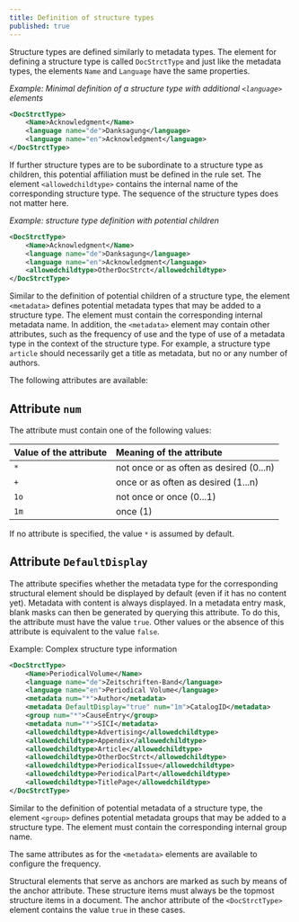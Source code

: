 ```yaml
---
title: Definition of structure types
published: true
---
```


Structure types are defined similarly to metadata types. The element for defining a structure type is called `DocStrctType` and just like the metadata types, the elements `Name` and `Language` have the same properties.

_Example: Minimal definition of a structure type with additional `<language>` elements_

```xml
<DocStrctType>
    <Name>Acknowledgment</Name>
    <language name="de">Danksagung</language>
    <language name="en">Acknowledgment</language>
</DocStrctType>
```

If further structure types are to be subordinate to a structure type as children, this potential affiliation must be defined in the rule set. The element `<allowedchildtype>` contains the internal name of the corresponding structure type. The sequence of the structure types does not matter here.

_Example: structure type definition with potential children_

```xml
<DocStrctType>
    <Name>Acknowledgment</Name>
    <language name="de">Danksagung</language>
    <language name="en">Acknowledgment</language>
    <allowedchildtype>OtherDocStrct</allowedchildtype>
</DocStrctType>
```

Similar to the definition of potential children of a structure type, the element `<metadata>` defines potential metadata types that may be added to a structure type. The element must contain the corresponding internal metadata name. In addition, the `<metadata>` element may contain other attributes, such as the frequency of use and the type of use of a metadata type in the context of the structure type. For example, a structure type `article` should necessarily get a title as metadata, but no or any number of authors.

The following attributes are available:

## Attribute `num`

The attribute must contain one of the following values:

| Value of the attribute | Meaning of the attribute |
| :--- | :--- |
| `*` | not once or as often as desired (0...n) |
| `+` | once or as often as desired (1...n) |
| `1o` | not once or once (0...1) |
| `1m` | once (1) |

If no attribute is specified, the value `*` is assumed by default.

## Attribute `DefaultDisplay`

The attribute specifies whether the metadata type for the corresponding structural element should be displayed by default (even if it has no content yet). Metadata with content is always displayed. In a metadata entry mask, blank masks can then be generated by querying this attribute. To do this, the attribute must have the value `true`. Other values or the absence of this attribute is equivalent to the value `false`.

Example: Complex structure type information

```xml
<DocStrctType>
    <Name>PeriodicalVolume</Name>
    <language name="de">Zeitschriften-Band</language>
    <language name="en">Periodical Volume</language>
    <metadata num="*">Author</metadata>
    <metadata DefaultDisplay="true" num="1m">CatalogID</metadata>
    <group num="*">CauseEntry</group>
    <metadata num="*">SICI</metadata>
    <allowedchildtype>Advertising</allowedchildtype>
    <allowedchildtype>Appendix</allowedchildtype>
    <allowedchildtype>Article</allowedchildtype>
    <allowedchildtype>OtherDocStrct</allowedchildtype>
    <allowedchildtype>PeriodicalIssue</allowedchildtype>
    <allowedchildtype>PeriodicalPart</allowedchildtype>
    <allowedchildtype>TitlePage</allowedchildtype>
</DocStrctType>
```

Similar to the definition of potential metadata of a structure type, the element `<group>` defines potential metadata groups that may be added to a structure type. The element must contain the corresponding internal group name.

The same attributes as for the `<metadata>` elements are available to configure the frequency.

Structural elements that serve as anchors are marked as such by means of the anchor attribute. These structure items must always be the topmost structure items in a document. The anchor attribute of the `<DocStrctType>` element contains the value `true` in these cases.

